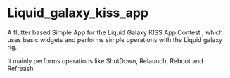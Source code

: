 # Liquid_galaxy_kiss_app

A flutter based Simple App for the Liquid Galaxy KISS App Contest , which uses basic widgets and performs simple operations with the Liquid galaxy rig.

It mainly performs operations like ShutDown, Relaunch, Reboot and Refreash.
